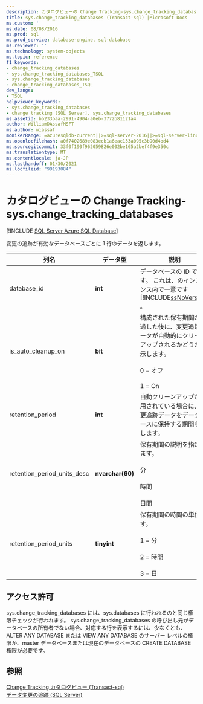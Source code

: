 ```yaml
---
description: カタログビューの Change Tracking-sys.change_tracking_databases
title: sys.change_tracking_databases (Transact-sql) |Microsoft Docs
ms.custom: ''
ms.date: 08/08/2016
ms.prod: sql
ms.prod_service: database-engine, sql-database
ms.reviewer: ''
ms.technology: system-objects
ms.topic: reference
f1_keywords:
- change_tracking_databases
- sys.change_tracking_databases_TSQL
- sys.change_tracking_databases
- change_tracking_databases_TSQL
dev_langs:
- TSQL
helpviewer_keywords:
- sys.change_tracking_databases
- change tracking [SQL Server], sys.change_tracking_databases
ms.assetid: bb233baa-2991-4904-a0eb-3772b81121a4
author: WilliamDAssafMSFT
ms.author: wiassaf
monikerRange: =azuresqldb-current||>=sql-server-2016||>=sql-server-linux-2017||=azuresqldb-mi-current
ms.openlocfilehash: a0f7402689e083ecb1a6eac133a095c3b90d4bd4
ms.sourcegitcommit: 33f0f190f962059826e002be165a2bef4f9e350c
ms.translationtype: MT
ms.contentlocale: ja-JP
ms.lasthandoff: 01/30/2021
ms.locfileid: "99193084"
---
```

# <a name="change-tracking-catalog-views---syschange_tracking_databases"></a>カタログビューの Change Tracking-sys.change_tracking_databases
[!INCLUDE [SQL Server Azure SQL Database](../../includes/applies-to-version/sql-asdb.md)]

  変更の追跡が有効なデータベースごとに 1 行のデータを返します。  

|列名|データ型|説明|  
|-----------------|---------------|-----------------|  
|database_id|**int**|データベースの ID です。 これは、のインスタンス内で一意です [!INCLUDE[ssNoVersion](../../includes/ssnoversion-md.md)] 。|  
|is_auto_cleanup_on|**bit**|構成された保有期間が経過した後に、変更追跡データが自動的にクリーンアップされるかどうかを示します。<br /><br /> 0 = オフ<br /><br /> 1 = On|  
|retention_period|**int**|自動クリーンアップが使用されている場合に、変更追跡データをデータベースに保持する期間を示します。|  
|retention_period_units_desc|**nvarchar(60)**|保有期間の説明を指定します。<br /><br /> 分<br /><br /> 時間<br /><br /> 日間|  
|retention_period_units|**tinyint**|保有期間の時間の単位です。<br /><br /> 1 = 分<br /><br /> 2 = 時間<br /><br /> 3 = 日|  
  
## <a name="permissions"></a>アクセス許可  
 sys.change_tracking_databases には、sys.databases に行われるのと同じ権限チェックが行われます。 sys.change_tracking_databases の呼び出し元がデータベースの所有者でない場合、対応する行を表示するには、少なくとも、ALTER ANY DATABASE または VIEW ANY DATABASE のサーバー レベルの権限か、master データベースまたは現在のデータベースの CREATE DATABASE 権限が必要です。  
  
## <a name="see-also"></a>参照  
 [Change Tracking カタログビュー &#40;Transact-sql&#41;](./catalog-views-transact-sql.md)   
 [データ変更の追跡 &#40;SQL Server&#41;](../../relational-databases/track-changes/track-data-changes-sql-server.md)  
  
